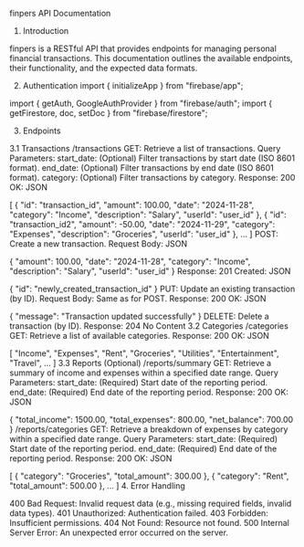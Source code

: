 finpers API Documentation
1. Introduction

finpers is a RESTful API that provides endpoints for managing personal financial transactions. This documentation outlines the available endpoints, their functionality, and the expected data formats.

2. Authentication
import { initializeApp } from "firebase/app";

import { getAuth, GoogleAuthProvider } from "firebase/auth";
import { getFirestore, doc, setDoc } from "firebase/firestore";

3. Endpoints

3.1 Transactions
/transactions
GET: Retrieve a list of transactions.
Query Parameters:
start_date: (Optional) Filter transactions by start date (ISO 8601 format).
end_date: (Optional) Filter transactions by end date (ISO 8601 format).
category: (Optional) Filter transactions by category.
Response:
200 OK:
JSON

[
    {
        "id": "transaction_id",
        "amount": 100.00,
        "date": "2024-11-28",
        "category": "Income",
        "description": "Salary",
        "userId": "user_id" 
    },
    { 
        "id": "transaction_id2",
        "amount": -50.00,
        "date": "2024-11-29",
        "category": "Expenses",
        "description": "Groceries",
        "userId": "user_id" 
    },
    ...
]
POST: Create a new transaction.
Request Body:
JSON

{
    "amount": 100.00,
    "date": "2024-11-28",
    "category": "Income",
    "description": "Salary",
    "userId": "user_id" 
}
Response:
201 Created:
JSON

{
    "id": "newly_created_transaction_id" 
}
PUT: Update an existing transaction (by ID).
Request Body: Same as for POST.
Response:
200 OK:
JSON

{
    "message": "Transaction updated successfully" 
}
DELETE: Delete a transaction (by ID).
Response:
204 No Content
3.2 Categories
/categories
GET: Retrieve a list of available categories.
Response:
200 OK:
JSON

[
    "Income",
    "Expenses",
    "Rent",
    "Groceries",
    "Utilities",
    "Entertainment",
    "Travel",
    ...
]
3.3 Reports (Optional)
/reports/summary
GET: Retrieve a summary of income and expenses within a specified date range.
Query Parameters:
start_date: (Required) Start date of the reporting period.
end_date: (Required) End date of the reporting period.
Response:
200 OK:
JSON

{
    "total_income": 1500.00,
    "total_expenses": 800.00,
    "net_balance": 700.00 
}
/reports/categories
GET: Retrieve a breakdown of expenses by category within a specified date range.
Query Parameters:
start_date: (Required) Start date of the reporting period.
end_date: (Required) End date of the reporting period.
Response:
200 OK:
JSON

[
    {
        "category": "Groceries",
        "total_amount": 300.00
    },
    {
        "category": "Rent",
        "total_amount": 500.00
    },
    ...
]
4. Error Handling

400 Bad Request: Invalid request data (e.g., missing required fields, invalid data types).
401 Unauthorized: Authentication failed.
403 Forbidden: Insufficient permissions.
404 Not Found: Resource not found.
500 Internal Server Error: An unexpected error occurred on the server.

